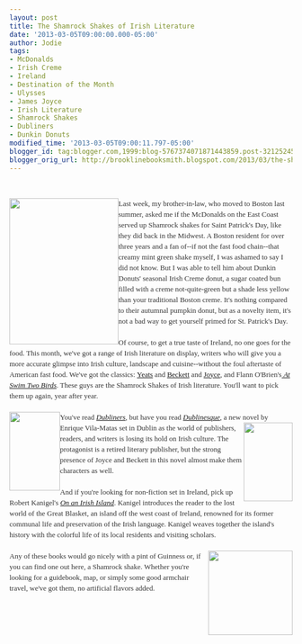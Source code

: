 ```yaml
---
layout: post
title: The Shamrock Shakes of Irish Literature
date: '2013-03-05T09:00:00.000-05:00'
author: Jodie
tags:
- McDonalds
- Irish Creme
- Ireland
- Destination of the Month
- Ulysses
- James Joyce
- Irish Literature
- Shamrock Shakes
- Dubliners
- Dunkin Donuts
modified_time: '2013-03-05T09:00:11.797-05:00'
blogger_id: tag:blogger.com,1999:blog-5767374071871443859.post-3212524541444680266
blogger_orig_url: http://brooklinebooksmith.blogspot.com/2013/03/the-shamrock-shakes-of-irish-literature.html
---
```


<br /><div style="color: #333333; font-family: Georgia, 'Times New Roman', 'Bitstream Charter', Times, serif; font-size: 13px; line-height: 19px;"><a data-mce-href="http://globecornerbookstore.com/blogs/wp-content/uploads/2013/03/images-1.jpg" href="http://globecornerbookstore.com/blogs/wp-content/uploads/2013/03/images-1.jpg"><img alt="" class="alignleft size-full wp-image-8933" data-mce-src="http://globecornerbookstore.com/blogs/wp-content/uploads/2013/03/images-1.jpg" height="260" src="http://globecornerbookstore.com/blogs/wp-content/uploads/2013/03/images-1.jpg" style="border: 0px; cursor: default; float: left;" title="images (1)" width="194" /></a>Last week, my brother-in-law, who moved to Boston last summer, asked me if the McDonalds on the East Coast served up Shamrock shakes for Saint Patrick's Day, like they did back in the Midwest. A Boston resident for over three years and a fan of--if not the fast food chain--that creamy mint green shake myself, I was ashamed to say I did not know. But I was able to tell him about Dunkin Donuts' seasonal Irish Creme donut, a sugar coated bun filled with a creme not-quite-green but a shade less yellow than your traditional Boston creme. It's nothing compared to their autumnal pumpkin donut, but as a novelty item, it's not a bad way to get yourself primed for St. Patrick's Day.</div><div style="color: #333333; font-family: Georgia, 'Times New Roman', 'Bitstream Charter', Times, serif; font-size: 13px; line-height: 19px;"><br /></div><div style="color: #333333; font-family: Georgia, 'Times New Roman', 'Bitstream Charter', Times, serif; font-size: 13px; line-height: 19px;">Of course, to get a true taste of Ireland, no one goes for the food. This month, we've got a range of Irish literature on display, writers who will give you a more accurate glimpse into Irish culture, landscape and cuisine--without the foul aftertaste of American fast food. We've got the classics:&nbsp;<a data-mce-href="http://www.brooklinebooksmith-shop.com/book/9780684807317" href="http://www.brooklinebooksmith-shop.com/book/9780684807317">Yeats</a>&nbsp;and&nbsp;<a data-mce-href="http://www.brooklinebooksmith-shop.com/book/9781408157305" href="http://www.brooklinebooksmith-shop.com/book/9781408157305">Beckett</a>&nbsp;and&nbsp;<a data-mce-href="http://www.brooklinebooksmith-shop.com/book/9780679722762" href="http://www.brooklinebooksmith-shop.com/book/9780679722762">Joyce</a>, and Flann O'Brien's<a data-mce-href="http://www.brooklinebooksmith-shop.com/book/9781564781819" href="http://www.brooklinebooksmith-shop.com/book/9781564781819"><em>&nbsp;At Swim Two Birds</em></a>. These guys are the Shamrock Shakes of Irish literature. You'll want to pick them up again, year after year.</div><div style="color: #333333; font-family: Georgia, 'Times New Roman', 'Bitstream Charter', Times, serif; font-size: 13px; line-height: 19px;"><br /></div><div style="color: #333333; font-family: Georgia, 'Times New Roman', 'Bitstream Charter', Times, serif; font-size: 13px; line-height: 19px;"><a data-mce-href="http://globecornerbookstore.com/blogs/wp-content/uploads/2013/03/FC9780812983012.jpg" href="http://globecornerbookstore.com/blogs/wp-content/uploads/2013/03/FC9780812983012.jpg"><img alt="" class="alignleft size-full wp-image-8934" data-mce-src="http://globecornerbookstore.com/blogs/wp-content/uploads/2013/03/FC9780812983012.jpg" height="140" src="http://globecornerbookstore.com/blogs/wp-content/uploads/2013/03/FC9780812983012.jpg" style="border: 0px; cursor: default; float: left;" title="FC9780812983012" width="90" /></a>You've read&nbsp;<em><a data-mce-href="http://www.brooklinebooksmith-shop.com/book/9780812983012" href="http://www.brooklinebooksmith-shop.com/book/9780812983012">Dubliners</a>,</em>&nbsp;but have you read&nbsp;<a data-mce-href="http://www.brooklinebooksmith-shop.com/book/9780811219617" href="http://www.brooklinebooksmith-shop.com/book/9780811219617"><em>Dublinesque</em></a>, a new novel by Enrique Vila-<a data-mce-href="http://globecornerbookstore.com/blogs/wp-content/uploads/2013/03/FC9780811219617.jpg" href="http://globecornerbookstore.com/blogs/wp-content/uploads/2013/03/FC9780811219617.jpg"><img alt="" class="alignright size-full wp-image-8935" data-mce-src="http://globecornerbookstore.com/blogs/wp-content/uploads/2013/03/FC9780811219617.jpg" height="140" src="http://globecornerbookstore.com/blogs/wp-content/uploads/2013/03/FC9780811219617.jpg" style="border: 0px; cursor: default; float: right;" title="FC9780811219617" width="87" /></a>Matas set in Dublin as the world of publishers, readers, and writers is losing its hold on Irish culture. The protagonist is a retired literary publisher, but the strong presence of Joyce and Beckett in this novel almost make them characters as well.</div><div style="color: #333333; font-family: Georgia, 'Times New Roman', 'Bitstream Charter', Times, serif; font-size: 13px; line-height: 19px;"><br /></div><div style="color: #333333; font-family: Georgia, 'Times New Roman', 'Bitstream Charter', Times, serif; font-size: 13px; line-height: 19px;">And if you're looking for non-fiction set in Ireland, pick up Robert Kanigel's&nbsp;<a data-mce-href="http://www.brooklinebooksmith-shop.com/book/9780307389879" href="http://www.brooklinebooksmith-shop.com/book/9780307389879"><em>On an Irish Island</em></a>. Kanigel introduces the reader to the lost world of the Great Blasket, an island off the west coast of Ireland, renowned for its former communal life and preservation of the Irish language. Kanigel weaves together the island's history with the colorful life of its local residents and visiting&nbsp;scholars.</div><div style="color: #333333; font-family: Georgia, 'Times New Roman', 'Bitstream Charter', Times, serif; font-size: 13px; line-height: 19px;"><br /><a data-mce-href="http://globecornerbookstore.com/blogs/wp-content/uploads/2013/03/shamrock-big.jpg" href="http://globecornerbookstore.com/blogs/wp-content/uploads/2013/03/shamrock-big.jpg"><img alt="" class="alignright size-thumbnail wp-image-8944" data-mce-src="http://globecornerbookstore.com/blogs/wp-content/uploads/2013/03/shamrock-big-150x150.jpg" height="150" src="http://globecornerbookstore.com/blogs/wp-content/uploads/2013/03/shamrock-big-150x150.jpg" style="border: 0px; cursor: default; float: right;" title="shamrock-big" width="150" /></a></div><div style="color: #333333; font-family: Georgia, 'Times New Roman', 'Bitstream Charter', Times, serif; font-size: 13px; line-height: 19px;">Any of these books would go nicely with a pint of Guinness or, if you can find one out here, a Shamrock shake. Whether you're looking for a guidebook, map, or simply some good armchair travel, we've got them, no artificial flavors added.</div>